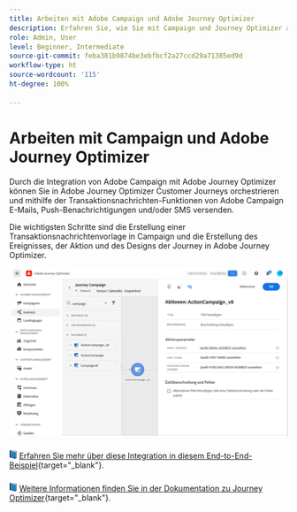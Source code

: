```yaml
---
title: Arbeiten mit Adobe Campaign und Adobe Journey Optimizer
description: Erfahren Sie, wie Sie mit Campaign und Journey Optimizer arbeiten können
role: Admin, User
level: Beginner, Intermediate
source-git-commit: feba381b9874be3ebfbcf2a27ccd29a71385ed9d
workflow-type: ht
source-wordcount: '115'
ht-degree: 100%

---
```


# Arbeiten mit Campaign und Adobe Journey Optimizer

Durch die Integration von Adobe Campaign mit Adobe Journey Optimizer können Sie in Adobe Journey Optimizer Customer Journeys orchestrieren und mithilfe der Transaktionsnachrichten-Funktionen von Adobe Campaign E-Mails, Push-Benachrichtigungen und/oder SMS versenden.

Die wichtigsten Schritte sind die Erstellung einer Transaktionsnachrichtenvorlage in Campaign und die Erstellung des Ereignisses, der Aktion und des Designs der Journey in Adobe Journey Optimizer.


![](assets/ajo-integration.png)


![](../assets/do-not-localize/book.png) [Erfahren Sie mehr über diese Integration in diesem End-to-End-Beispiel](https://experienceleague.adobe.com/docs/journey-optimizer/using/orchestrate-journeys/about-journey-building/using-adobe-campaign-classic.html?lang=de){target=&quot;_blank&quot;}.


![](../assets/do-not-localize/book.png) [Weitere Informationen finden Sie in der Dokumentation zu Journey Optimizer](https://experienceleague.adobe.com/docs/journey-optimizer/using/orchestrate-journeys/about-journey-building/using-adobe-campaign-classic.html?lang=de){target=&quot;_blank&quot;}.

